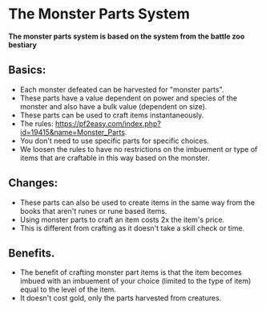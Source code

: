 # The Monster Parts System

**The monster parts system is based on the system from the battle zoo bestiary**

## Basics:

- Each monster defeated can be harvested for "monster parts".
- These parts have a value dependent on power and species of the monster and also have a bulk value (dependent on size).
- These parts can be used to craft items instantaneously.
- The rules: https://pf2easy.com/index.php?id=19415&name=Monster_Parts.
- You don't need to use specific parts for specific choices.
- We loosen the rules to have no restrictions on the imbuement or type of items that are craftable in this way based 
on the monster.

## Changes:

- These parts can also be used to create items in the same way from the books that aren't runes or rune based items. 
- Using monster parts to craft an item costs 2x the item's price.
- This is different from crafting as it doesn't take a skill check or time.

## Benefits.

- The benefit of crafting monster part items is that the item becomes imbued with an imbuement of your choice 
  (limited to the type of item) equal to the level of the item.
- It doesn't cost gold, only the parts harvested from creatures.
